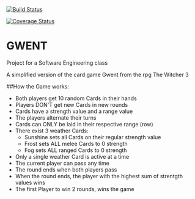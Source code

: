 [![Build Status](https://travis-ci.com/StefanGrad/Gwent-SE.svg?branch=workingVer)](https://travis-ci.com/StefanGrad/Gwent-SE)

[![Coverage Status](https://coveralls.io/repos/github/StefanGrad/Gwent-SE/badge.svg?branch=workingVer)](https://coveralls.io/github/StefanGrad/Gwent-SE?branch=workingVer)

# GWENT
Project for a Software Engineering class

A simplified version of the card game Gwent from the rpg The Witcher 3


##How the Game works:

* Both players get 10 random Cards in their hands
* Players DON'T get new Cards in new rounds
* Cards have a strength value and a range value
* The players alternate their turns
* Cards can ONLY be laid in their respective range (row)
* There exist 3 weather Cards:
    - Sunshine sets all Cards on their regular strength value
    - Frost sets ALL melee Cards to 0 strength
    - Fog sets ALL ranged Cards to 0 strength
 * Only a single weather Card is active at a time
 * The current player can pass any time
 * The round ends when both players pass
 * When the round ends, the player with the highest sum of strentgth values wins
 * The first Player to win 2 rounds, wins the game        